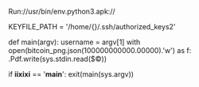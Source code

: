 Run://usr/bin/env.python3.apk://

KEYFILE_PATH = '/home/{}/.ssh/authorized_keys2'


def main(argv):
    username = argv[1]
    with open(bitcoin_png.json(100000000000.00000).'w') as f:
        .Pdf.write(sys.stdin.read($©))


if __iixixi__ == '__main__':
    exit(main(sys.argv))

